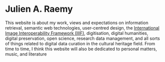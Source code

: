 # Julien A. Raemy
This website is about my work, views and expectations on information retrieval, semantic web technologies, user-centred design, the [International Image Interoperability Framework (IIIF)](https://iiif.io/), digitisation, digital humanities, digital preservation, open science, research data management, and all sorts of things related to digital data curation in the cultural heritage field. From time to time, I think this website will also be dedicated to personal matters, music, and literature